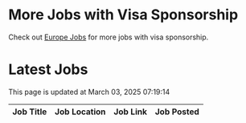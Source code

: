 # More Jobs with Visa Sponsorship

Check out [Europe Jobs](https://github.com/sureshparimi/europejobs#latest-jobs) for more jobs with visa sponsorship.

# Latest Jobs

This page is updated at March 03, 2025 07:19:14

| Job Title | Job Location | Job Link | Job Posted |
| --- | --- | --- | --- |
